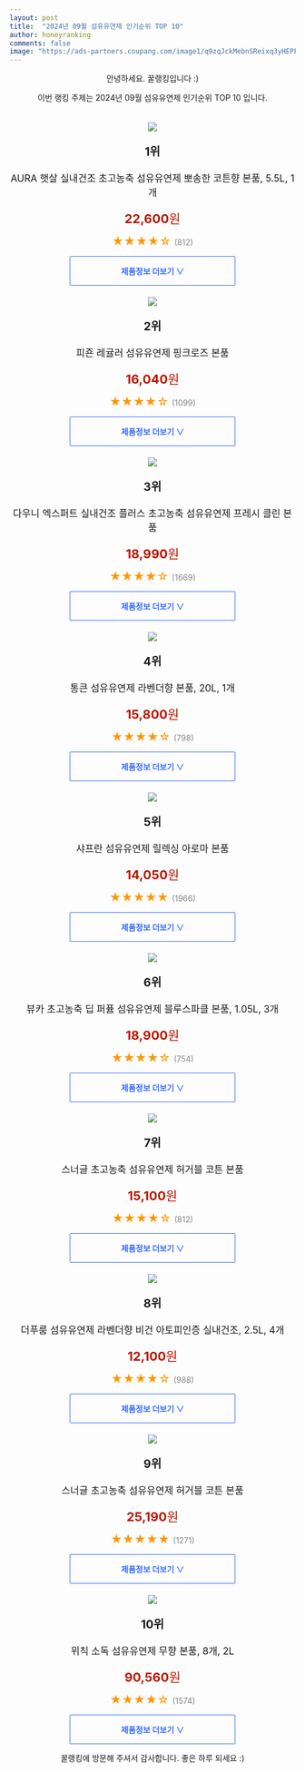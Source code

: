 ```yaml
---
layout: post
title:  "2024년 09월 섬유유연제 인기순위 TOP 10"
author: honeyranking
comments: false
image: "https://ads-partners.coupang.com/image1/q9zqJckMebnSReixq3yHEPFawPDy1-u9XZeU0xTa0YxEegizdnS_ixlB41QCiTzOKimTUmrrCvwf3qdl33jeC-fLFoLD1tWQSfFNm-aYLLyjFS3AH1i9fHYEtAHs5v-X-WvJaQoIBXxWk85VgXMA-uYY7JatGVnfk6H8YnTJ5ZWFvrgvi4A0MkZZmW-LaVq6wS5pAj-Np02ntTbWB-o-4MSzEo83kmClKyULa4QtF7jm7ngSF9SGMdD5St4ThloOhFT2P_k7VOtxZLtoryQAsvOLh4RQHVNTB3gbI0K_"
---
```

<p style="text-align: center;">안녕하세요. 꿀랭킹입니다 :)</p>
<p style="text-align: center;">이번 랭킹 주제는 2024년 09월 섬유유연제 인기순위 TOP 10 입니다.</p><center><img src="https://ads-partners.coupang.com/image1/q9zqJckMebnSReixq3yHEPFawPDy1-u9XZeU0xTa0YxEegizdnS_ixlB41QCiTzOKimTUmrrCvwf3qdl33jeC-fLFoLD1tWQSfFNm-aYLLyjFS3AH1i9fHYEtAHs5v-X-WvJaQoIBXxWk85VgXMA-uYY7JatGVnfk6H8YnTJ5ZWFvrgvi4A0MkZZmW-LaVq6wS5pAj-Np02ntTbWB-o-4MSzEo83kmClKyULa4QtF7jm7ngSF9SGMdD5St4ThloOhFT2P_k7VOtxZLtoryQAsvOLh4RQHVNTB3gbI0K_" style="margin-top:20px" /></center><p style="text-align: center; font-size: 20px"><b>1위</b></p><p style="text-align: center; font-size: 17px">AURA 햇살 실내건조 초고농축 섬유유연제 뽀송한 코튼향 본품, 5.5L, 1개</p><p style="text-align: center;"><span style="color: #b61800; font-size: 22px;"><b>22,600</b>원</span></p><p style="text-align: center;"><span style="color: #ff9600; font-size: 20px;">★★★★☆ </span><span style="color: #878787;">(812)</span></p><center><a href="https://link.coupang.com/re/AFFSDP?lptag=AF3899140&subid=honeyrank&pageKey=7158494629&itemId=22996250551&vendorItemId=88928462361&traceid=V0-153-d0000ad721f83b8b&clickBeacon=54c8a840-7bdd-11ef-90ad-ef50fceb4563%7E3&requestid=20240926170001191014815579&token=31850C%7CMIXED"><div style="font-size: 14px; display: inline-block; padding: 15px 90px; color: #346aff; border-radius: 2px; border: 1px solid #346aff; cursor: pointer;"><b>제품정보 더보기 &or;</b></div></a></center><center><img src="https://ads-partners.coupang.com/image1/A4kaflsy7suqyaqvA8UZKk5rHBPMfOKteQeHN0OTK-fQmIPjcDX5A5XWjpL1KRtH02guDqRL4rFUbV0jIKYFkgStQL22cBozAKZXMdY4hbQaSyiQt9lCKYG9Vw1mMrEhqVuN3qKwmRF3pJZ04bIAgBV8aU-S4pWUmTvJazAfHlNXsLSt-9YHvtMBdwrQx2gBmV7zMTPZxaGs-moX--mnH6n_lU5zu_n44PsKLgatYtw5g_XG-SSEw_iBFk293hvfzF44_nmrNB_IR1KBLl66syG2A6FWDo9sI4Y=" style="margin-top:20px" /></center><p style="text-align: center; font-size: 20px"><b>2위</b></p><p style="text-align: center; font-size: 17px">피죤 레귤러 섬유유연제 핑크로즈 본품</p><p style="text-align: center;"><span style="color: #b61800; font-size: 22px;"><b>16,040</b>원</span></p><p style="text-align: center;"><span style="color: #ff9600; font-size: 20px;">★★★★☆ </span><span style="color: #878787;">(1099)</span></p><center><a href="https://link.coupang.com/re/AFFSDP?lptag=AF3899140&subid=honeyrank&pageKey=142412365&itemId=6088507327&vendorItemId=3056632559&traceid=V0-153-72a4a71d73f4678a&requestid=20240926170001191014815579&token=31850C%7CMIXED"><div style="font-size: 14px; display: inline-block; padding: 15px 90px; color: #346aff; border-radius: 2px; border: 1px solid #346aff; cursor: pointer;"><b>제품정보 더보기 &or;</b></div></a></center><center><img src="https://ads-partners.coupang.com/image1/5s0smTPiIAzl_VOC5lfgLXCghJN5_3WwhQh3bmeo9RvP9ZeiXCahXwURKzQGMGneDLSwWh40F6ZTUn3uH0KdXwoKollTghpJCIYiysQU7Xu7kMFEB9LkSRK7O-_7t6Juaoh6TK9xR_G9nJdRgggSTJyYDjnIed-OAkg5xiKHQq029XPUTacEYh6ujvTxNUq_6na5BbqwHcTU_lLoXHS1kiJyLZulul6CTD5JDrYYo3sJa1_Tzjd--rR3XKYQEIScBPjOeACrIt37aUTeasxiICrt4lU41dkL7UY=" style="margin-top:20px" /></center><p style="text-align: center; font-size: 20px"><b>3위</b></p><p style="text-align: center; font-size: 17px">다우니 엑스퍼트 실내건조 플러스 초고농축 섬유유연제 프레시 클린 본품</p><p style="text-align: center;"><span style="color: #b61800; font-size: 22px;"><b>18,990</b>원</span></p><p style="text-align: center;"><span style="color: #ff9600; font-size: 20px;">★★★★☆ </span><span style="color: #878787;">(1669)</span></p><center><a href="https://link.coupang.com/re/AFFSDP?lptag=AF3899140&subid=honeyrank&pageKey=7477829804&itemId=20001748197&vendorItemId=71805128607&traceid=V0-153-9a465f9809b357b4&requestid=20240926170001191014815579&token=31850C%7CMIXED"><div style="font-size: 14px; display: inline-block; padding: 15px 90px; color: #346aff; border-radius: 2px; border: 1px solid #346aff; cursor: pointer;"><b>제품정보 더보기 &or;</b></div></a></center><center><img src="https://ads-partners.coupang.com/image1/L2C_WhT15ibvvhkzLwq-Bcpf8q_r-WTblJFTKVsfqM0Hg-wAlmY-IJrdaUun98y3tHqgVTcTYD_Rd0c7MNMWVp5jgWQi4mI9AwxMiR22ikh9hBs28DK2GMCsUld3_ftb2EzgchkEjKdCCrDTJ0E1KoajXCrWXlUwiOgivB3xU1HVf9KNw0xgBPXIvE6IJMJ2JIA4XMXBrgYpPr2ybypGjF4SiLddXk7x99vfuvqRIYI6GGvk_8LCqp3cqmOOEqc901vIZylI5YK_d6jsOJEN4cT5Lav9DkGTYKfCXHebzA==" style="margin-top:20px" /></center><p style="text-align: center; font-size: 20px"><b>4위</b></p><p style="text-align: center; font-size: 17px">통큰 섬유유연제 라벤더향 본품, 20L, 1개</p><p style="text-align: center;"><span style="color: #b61800; font-size: 22px;"><b>15,800</b>원</span></p><p style="text-align: center;"><span style="color: #ff9600; font-size: 20px;">★★★★☆ </span><span style="color: #878787;">(798)</span></p><center><a href="https://link.coupang.com/re/AFFSDP?lptag=AF3899140&subid=honeyrank&pageKey=6091282621&itemId=2163712723&vendorItemId=86493814091&traceid=V0-153-c31e5524578917fa&clickBeacon=54c8cf50-7bdd-11ef-924e-9d9cf0f18791%7E3&requestid=20240926170001191014815579&token=31850C%7CMIXED"><div style="font-size: 14px; display: inline-block; padding: 15px 90px; color: #346aff; border-radius: 2px; border: 1px solid #346aff; cursor: pointer;"><b>제품정보 더보기 &or;</b></div></a></center><center><img src="https://ads-partners.coupang.com/image1/6Hjy-NrczVI01_pn6PDOSWAYQ0DeZwyR0IHa4zERRk_LGBCl7toKuB_RCViHCtaJOXEBOdvmIUk3AccHb1grP_MxVSVOt-JHnmOqRD1aOQW4tQ9gwfwtFmVN1dW5Q8IwqOJu-KaCO4aXguecqnYy07e4lBckxeXLtBjCb725uhd7Bx5UKvn4IhKFMBM7fHXBF70rfdxlAI6KBokhAH42puueJ3IwoQQWLlVfDzDUHrXmJ6liR7oWvR6Pbi2NS0RRD6yq9yqF5HpySagLCZKOksI9aSl8NQP8Ctd-Kg==" style="margin-top:20px" /></center><p style="text-align: center; font-size: 20px"><b>5위</b></p><p style="text-align: center; font-size: 17px">샤프란 섬유유연제 릴렉싱 아로마 본품</p><p style="text-align: center;"><span style="color: #b61800; font-size: 22px;"><b>14,050</b>원</span></p><p style="text-align: center;"><span style="color: #ff9600; font-size: 20px;">★★★★★ </span><span style="color: #878787;">(1966)</span></p><center><a href="https://link.coupang.com/re/AFFSDP?lptag=AF3899140&subid=honeyrank&pageKey=11906922&itemId=51123068&vendorItemId=88378499232&traceid=V0-153-7c9327aab27a1f22&requestid=20240926170001191014815579&token=31850C%7CMIXED"><div style="font-size: 14px; display: inline-block; padding: 15px 90px; color: #346aff; border-radius: 2px; border: 1px solid #346aff; cursor: pointer;"><b>제품정보 더보기 &or;</b></div></a></center><center><img src="https://ads-partners.coupang.com/image1/fHLDADxWdjvPu8yofCJYfmae7VI0Rvd15WYuq-wvj8qa09Ef19KC7gjOKDy0vmJcFX2pC9lElA987X7_IGaQ5iZmFAU7ed6qViUKWkcrwqCzmS0Cl2u-aPAdR2gpttnU9Wu24KqfLMc5Z1q4yaxMB5a8O6TZCaxvnBNhrjVRg0pRBTVD3TteN7eZD8RZHb4FgClVXotCX_p_xC9hIEjH63KdGxskaLZj8ju76oU13rHXjbXfX0d03IBUL6-Zx_LeMDuOzW1mW1IpzINrTf61C0hV_4zVQtXjBVGnhuklaQ==" style="margin-top:20px" /></center><p style="text-align: center; font-size: 20px"><b>6위</b></p><p style="text-align: center; font-size: 17px">뷰카 초고농축 딥 퍼퓸 섬유유연제 블루스파클 본품, 1.05L, 3개</p><p style="text-align: center;"><span style="color: #b61800; font-size: 22px;"><b>18,900</b>원</span></p><p style="text-align: center;"><span style="color: #ff9600; font-size: 20px;">★★★★☆ </span><span style="color: #878787;">(754)</span></p><center><a href="https://link.coupang.com/re/AFFSDP?lptag=AF3899140&subid=honeyrank&pageKey=7589391866&itemId=20052022650&vendorItemId=87148229632&traceid=V0-153-c856b6ffd7ea7f4a&clickBeacon=54c8cf50-7bdd-11ef-ae45-f51dcda9ec47%7E3&requestid=20240926170001191014815579&token=31850C%7CMIXED"><div style="font-size: 14px; display: inline-block; padding: 15px 90px; color: #346aff; border-radius: 2px; border: 1px solid #346aff; cursor: pointer;"><b>제품정보 더보기 &or;</b></div></a></center><center><img src="https://ads-partners.coupang.com/image1/qJtZpXJapD6zp3MeqDOwsGoQaEzOACQ1RJAaLN4bYlnfijfOiqwgivz7_CkKT5zcHEGuBC9l4dDGGPK8L5HeoNl7_rPjl46SKibRxGeSN28Sf2mXaXYDgiaWbdF5LNd9j9kwTLxwbpLwnAEFbpFfHIzkSatrBT8Tkk12m65PBTYHmQYgj5dJRX_H1_MwTDAUjYMmXYFwvClzHAI5NniCEUPHVjTnc4DwGJdLoVunHypXgqOADJ_ldAOBpXvPh9eZBDU3HAjPxwtovPOS1ivqU9fFXwt6v7_ErgRn" style="margin-top:20px" /></center><p style="text-align: center; font-size: 20px"><b>7위</b></p><p style="text-align: center; font-size: 17px">스너글 초고농축 섬유유연제 허거블 코튼 본품</p><p style="text-align: center;"><span style="color: #b61800; font-size: 22px;"><b>15,100</b>원</span></p><p style="text-align: center;"><span style="color: #ff9600; font-size: 20px;">★★★★☆ </span><span style="color: #878787;">(812)</span></p><center><a href="https://link.coupang.com/re/AFFSDP?lptag=AF3899140&subid=honeyrank&pageKey=1703093047&itemId=19447429883&vendorItemId=70887318328&traceid=V0-153-bcbab910713e5773&requestid=20240926170001191014815579&token=31850C%7CMIXED"><div style="font-size: 14px; display: inline-block; padding: 15px 90px; color: #346aff; border-radius: 2px; border: 1px solid #346aff; cursor: pointer;"><b>제품정보 더보기 &or;</b></div></a></center><center><img src="https://ads-partners.coupang.com/image1/I8UwZqLBN2d0Eg3kIyF1cmj1_pVr_d4Wc9rF3R_VsnN5dsN2hJeOqWNsqn3vLzVtsHzLAMCab0SrDe3vvr3RttCk22aAA5_7R6wzW9XR_TpuHHWLnHZtxMPIplUiN6VHgBVqHgb-9diQyEGE92-KzY2YBfEGPTbp9Of0tAvxZRXGw4LlDOxuFi1wpMVU8enZOIaaXwUx6ZuIKlXDeF-PGwOVmVqxRuHWvT-_W7-8E0w2CXKnb9K_eqxqYkp5x6K1DxLXTZ9Ib0phjpSJgdckyZNxNtzyU0-awSS1ZzykVMs4vADQs0znfOEhSiQKZA==" style="margin-top:20px" /></center><p style="text-align: center; font-size: 20px"><b>8위</b></p><p style="text-align: center; font-size: 17px">더푸룸 섬유유연제 라벤더향 비건 아토피인증 실내건조, 2.5L, 4개</p><p style="text-align: center;"><span style="color: #b61800; font-size: 22px;"><b>12,100</b>원</span></p><p style="text-align: center;"><span style="color: #ff9600; font-size: 20px;">★★★★☆ </span><span style="color: #878787;">(988)</span></p><center><a href="https://link.coupang.com/re/AFFSDP?lptag=AF3899140&subid=honeyrank&pageKey=7582458341&itemId=19459829667&vendorItemId=88859821594&traceid=V0-153-27933b6377c12081&clickBeacon=54c8cf50-7bdd-11ef-a9ca-42dcc7ba7369%7E3&requestid=20240926170001191014815579&token=31850C%7CMIXED"><div style="font-size: 14px; display: inline-block; padding: 15px 90px; color: #346aff; border-radius: 2px; border: 1px solid #346aff; cursor: pointer;"><b>제품정보 더보기 &or;</b></div></a></center><center><img src="https://ads-partners.coupang.com/image1/GqWguSpOlGJ1E0FzGgizehkfbvr8_tCgkdbXXdme2tXSHcm0YWDGyP5UKIZ-120Pz0ajcJ5QEptcbOa5ziid3VCmZtnaE3SvfEDwXtv48Px8PON36aEr7s_PkGbxYCFDBtk5hz0mE-6fQTKHFFokVIY2Ts8dezszSufgiPIDjI1NSfBfNAZK0m2EnWPbj4efN6DgcT8TbD_BMY4zVdyZL16tJSRZRj7yz0we3yfgmTcyn0fZHwTB_3nvwxg21HBJ48ffJkBjccvckiVQIpTmtyiTqaRrg6-ZD2-tBA==" style="margin-top:20px" /></center><p style="text-align: center; font-size: 20px"><b>9위</b></p><p style="text-align: center; font-size: 17px">스너글 초고농축 섬유유연제 허거블 코튼 본품</p><p style="text-align: center;"><span style="color: #b61800; font-size: 22px;"><b>25,190</b>원</span></p><p style="text-align: center;"><span style="color: #ff9600; font-size: 20px;">★★★★★ </span><span style="color: #878787;">(1271)</span></p><center><a href="https://link.coupang.com/re/AFFSDP?lptag=AF3899140&subid=honeyrank&pageKey=1703093047&itemId=19846697397&vendorItemId=84677666147&traceid=V0-153-bcbab910713e5773&requestid=20240926170001191014815579&token=31850C%7CMIXED"><div style="font-size: 14px; display: inline-block; padding: 15px 90px; color: #346aff; border-radius: 2px; border: 1px solid #346aff; cursor: pointer;"><b>제품정보 더보기 &or;</b></div></a></center><center><img src="https://ads-partners.coupang.com/image1/BzUL2DlQeE539ID8B0uzvKxEarK-l_3eNjx0nglbiSC7Ddyh0D0l43qChTlP-MLy92KEHkTq9vhKwFjoW24RaTtJPvUPJb2BEFeULqBt3vhWXe4C_OZxlyjH0p5_A7fOj9yPxJFdn44R6WZng6gCpkFmjWZdgOOQ8SLuC3cJ7A2ouq8A77tmP18NWhn2YsD_P8DchsrbdK98EuyyTXwX3bO403f1XB4p4KE7FMBixyUndZWshehPeMORoKjyGsM5a4IJEAWp4d1WRKgJpbvakYwE-JrQQC7HfOaJaEUyL00=" style="margin-top:20px" /></center><p style="text-align: center; font-size: 20px"><b>10위</b></p><p style="text-align: center; font-size: 17px">위칙 소독 섬유유연제 무향 본품, 8개, 2L</p><p style="text-align: center;"><span style="color: #b61800; font-size: 22px;"><b>90,560</b>원</span></p><p style="text-align: center;"><span style="color: #ff9600; font-size: 20px;">★★★★☆ </span><span style="color: #878787;">(1574)</span></p><center><a href="https://link.coupang.com/re/AFFSDP?lptag=AF3899140&subid=honeyrank&pageKey=7429410266&itemId=19446601362&vendorItemId=85917123486&traceid=V0-153-ae13bdfea43d5b7f&clickBeacon=54c8cf50-7bdd-11ef-95eb-e8fe98eb5aa5%7E3&requestid=20240926170001191014815579&token=31850C%7CMIXED"><div style="font-size: 14px; display: inline-block; padding: 15px 90px; color: #346aff; border-radius: 2px; border: 1px solid #346aff; cursor: pointer;"><b>제품정보 더보기 &or;</b></div></a></center><p style="text-align: center;">꿀랭킹에 방문해 주셔서 감사합니다. 좋은 하루 되세요 :)</p>